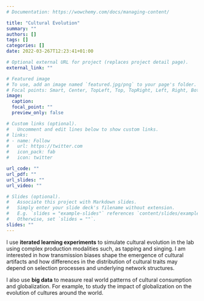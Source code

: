 ```yaml
---
# Documentation: https://wowchemy.com/docs/managing-content/

title: "Cultural Evolution"
summary: ""
authors: []
tags: []
categories: []
date: 2022-03-267T12:23:41+01:00

# Optional external URL for project (replaces project detail page).
external_link: ""

# Featured image
# To use, add an image named `featured.jpg/png` to your page's folder.
# Focal points: Smart, Center, TopLeft, Top, TopRight, Left, Right, BottomLeft, Bottom, BottomRight.
image:
  caption:
  focal_point: ""
  preview_only: false

# Custom links (optional).
#   Uncomment and edit lines below to show custom links.
# links:
# - name: Follow
#   url: https://twitter.com
#   icon_pack: fab
#   icon: twitter

url_code: ""
url_pdf: ""
url_slides: ""
url_video: ""

# Slides (optional).
#   Associate this project with Markdown slides.
#   Simply enter your slide deck's filename without extension.
#   E.g. `slides = "example-slides"` references `content/slides/example-slides.md`.
#   Otherwise, set `slides = ""`.
slides: ""
---
```


I use **iterated learning experiments** to simulate cultural evolution in the lab using complex production modalities such, as tapping and singing. I am interested in how transmission biases shape the emergence of cultural artifacts and how differences in the distribution of cultural traits may depend on selection processes and underlying network structures.

I also use **big data** to measure real world patterns of cultural consumption and globalization. For example, to study the impact of globalization on the evolution of cultures around the world.

